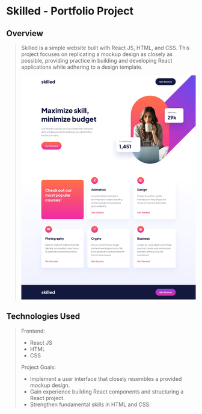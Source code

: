 # Skilled - Portfolio Project
>
## Overview 
>
> Skilled is a simple website built with React JS, HTML, and CSS. This project focuses on replicating a mockup design as closely as possible, providing practice in building and developing React applications while adhering to a design template. 
>
> ![](skilled-mock-up.jpg)
>
## Technologies Used
>
> Frontend: 
>
> - React JS
> - HTML
> - CSS
>
> Project Goals: 
>
> - Implement a user interface that closely resembles a provided mockup design. 
> - Gain experience building React components and structuring a React project. 
> - Strengthen fundamental skills in HTML and CSS. 
>






